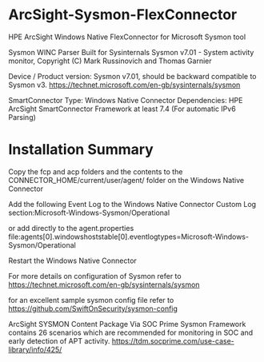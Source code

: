 # ArcSight-Sysmon-FlexConnector
HPE ArcSight Windows Native FlexConnector for Microsoft Sysmon tool

Sysmon WINC Parser
Built for Sysinternals Sysmon v7.01 - System activity monitor, Copyright (C) Mark Russinovich and Thomas Garnier

Device / Product version: Sysmon v7.01, should be backward compatible to Sysmon v3.
https://technet.microsoft.com/en-gb/sysinternals/sysmon

SmartConnector Type: Windows Native Connector
Dependencies: HPE ArcSight SmartConnector Framework at least 7.4 (For automatic IPv6 Parsing)

# Installation Summary
Copy the fcp and acp folders and the contents to the CONNECTOR_HOME/current/user/agent/ folder on the Windows Native Connector

Add the following Event Log to the Windows Native Connector Custom Log section:Microsoft-Windows-Sysmon/Operational

or add directly to the agent.properties file:agents[0].windowshoststable[0].eventlogtypes=Microsoft-Windows-Sysmon/Operational 

Restart the Windows Native Connector

For more details on configuration of Sysmon refer to https://technet.microsoft.com/en-gb/sysinternals/sysmon

for an excellent sample sysmon config file refer to https://github.com/SwiftOnSecurity/sysmon-config

ArcSight SYSMON Content Package
Via SOC Prime
Sysmon Framework contains 26 scenarios which are recommended for monitoring in SOC and early detection of APT activity.
https://tdm.socprime.com/use-case-library/info/425/

